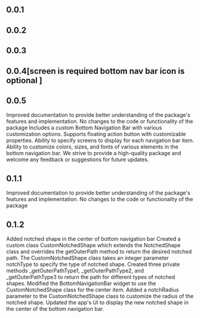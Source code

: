## 0.0.1
## 0.0.2
## 0.0.3
## 0.0.4[screen is required  bottom nav bar icon is optional ]
## 0.0.5

Improved documentation to provide better understanding of the package's features and implementation.
No changes to the code or functionality of the package
Includes a custom Bottom Navigation Bar with various customization options. 
Supports floating action button with customizable properties.
Ability to specify screens to display for each navigation bar item.
Ability to customize colors, sizes, and fonts of various elements in the bottom navigation bar.
We strive to provide a high-quality package and welcome any feedback or suggestions for future updates.
## 0.1.1
Improved documentation to provide better understanding of the package's features and implementation.
No changes to the code or functionality of the package

## 0.1.2
Added notched shape in the center of bottom navigation bar
Created a custom class CustomNotchedShape which extends the NotchedShape class and overrides the getOuterPath method to return the desired notched path.
The CustomNotchedShape class takes an integer parameter notchType to specify the type of notched shape.
Created three private methods _getOuterPathType1, _getOuterPathType2, and _getOuterPathType3 to return the path for different types of notched shapes.
Modified the BottomNavigationBar widget to use the CustomNotchedShape class for the center item.
Added a notchRadius parameter to the CustomNotchedShape class to customize the radius of the notched shape.
Updated the app's UI to display the new notched shape in the center of the bottom navigation bar.


 
